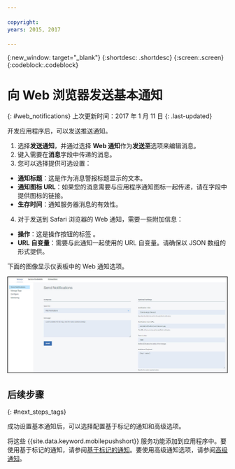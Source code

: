 ```yaml
---

copyright:
years: 2015, 2017

---
```


{:new_window: target="_blank"}
{:shortdesc: .shortdesc}
{:screen:.screen}
{:codeblock:.codeblock}

# 向 Web 浏览器发送基本通知
{: #web_notifications}
上次更新时间：2017 年 1 月 11 日
{: .last-updated}

开发应用程序后，可以发送推送通知。 

1. 选择**发送通知**，并通过选择 **Web 通知**作为**发送至**选项来编辑消息。 
2. 键入需要在**消息**字段中传递的消息。
3. 您可以选择提供可选设置：
  - **通知标题**：这是作为消息警报标题显示的文本。
  - **通知图标 URL**：如果您的消息需要与应用程序通知图标一起传递，请在字段中提供图标的链接。
  - **生存时间**：通知服务器消息的有效性。
4. 对于发送到 Safari 浏览器的 Web 通知，需要一些附加信息：
  - **操作**：这是操作按钮的标签	。
  - **URL 自变量**：需要与此通知一起使用的 URL 自变量。请确保以 JSON 数组的形式提供。 
 
下面的图像显示仪表板中的 Web 通知选项。

  ![“通知”屏幕](images/DashboardWebpush.jpg)


## 后续步骤
  {: #next_steps_tags}

成功设置基本通知后，可以选择配置基于标记的通知和高级选项。

将这些 {{site.data.keyword.mobilepushshort}} 服务功能添加到应用程序中。要使用基于标记的通知，请参阅[基于标记的通知](c_tag_basednotifications.html)。要使用高级通知选项，请参阅[高级通知](t_advance_badge_sound_payload.html)。



